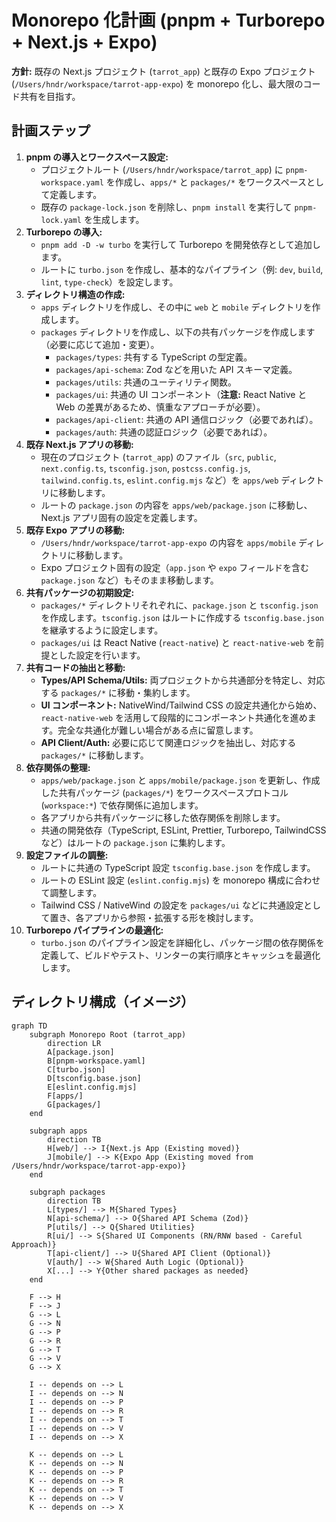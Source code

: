 # Monorepo 化計画 (pnpm + Turborepo + Next.js + Expo)

**方針:** 既存の Next.js プロジェクト (`tarrot_app`) と既存の Expo プロジェクト (`/Users/hndr/workspace/tarrot-app-expo`) を monorepo 化し、最大限のコード共有を目指す。

## 計画ステップ

1.  **pnpm の導入とワークスペース設定:**
    *   プロジェクトルート (`/Users/hndr/workspace/tarrot_app`) に `pnpm-workspace.yaml` を作成し、`apps/*` と `packages/*` をワークスペースとして定義します。
    *   既存の `package-lock.json` を削除し、`pnpm install` を実行して `pnpm-lock.yaml` を生成します。
2.  **Turborepo の導入:**
    *   `pnpm add -D -w turbo` を実行して Turborepo を開発依存として追加します。
    *   ルートに `turbo.json` を作成し、基本的なパイプライン（例: `dev`, `build`, `lint`, `type-check`）を設定します。
3.  **ディレクトリ構造の作成:**
    *   `apps` ディレクトリを作成し、その中に `web` と `mobile` ディレクトリを作成します。
    *   `packages` ディレクトリを作成し、以下の共有パッケージを作成します（必要に応じて追加・変更）。
        *   `packages/types`: 共有する TypeScript の型定義。
        *   `packages/api-schema`: Zod などを用いた API スキーマ定義。
        *   `packages/utils`: 共通のユーティリティ関数。
        *   `packages/ui`: 共通の UI コンポーネント（**注意:** React Native と Web の差異があるため、慎重なアプローチが必要）。
        *   `packages/api-client`: 共通の API 通信ロジック（必要であれば）。
        *   `packages/auth`: 共通の認証ロジック（必要であれば）。
4.  **既存 Next.js アプリの移動:**
    *   現在のプロジェクト (`tarrot_app`) のファイル（`src`, `public`, `next.config.ts`, `tsconfig.json`, `postcss.config.js`, `tailwind.config.ts`, `eslint.config.mjs` など）を `apps/web` ディレクトリに移動します。
    *   ルートの `package.json` の内容を `apps/web/package.json` に移動し、Next.js アプリ固有の設定を定義します。
5.  **既存 Expo アプリの移動:**
    *   `/Users/hndr/workspace/tarrot-app-expo` の内容を `apps/mobile` ディレクトリに移動します。
    *   Expo プロジェクト固有の設定（`app.json` や `expo` フィールドを含む `package.json` など）もそのまま移動します。
6.  **共有パッケージの初期設定:**
    *   `packages/*` ディレクトリそれぞれに、`package.json` と `tsconfig.json` を作成します。`tsconfig.json` はルートに作成する `tsconfig.base.json` を継承するように設定します。
    *   `packages/ui` は React Native (`react-native`) と `react-native-web` を前提とした設定を行います。
7.  **共有コードの抽出と移動:**
    *   **Types/API Schema/Utils:** 両プロジェクトから共通部分を特定し、対応する `packages/*` に移動・集約します。
    *   **UI コンポーネント:** NativeWind/Tailwind CSS の設定共通化から始め、`react-native-web` を活用して段階的にコンポーネント共通化を進めます。完全な共通化が難しい場合がある点に留意します。
    *   **API Client/Auth:** 必要に応じて関連ロジックを抽出し、対応する `packages/*` に移動します。
8.  **依存関係の整理:**
    *   `apps/web/package.json` と `apps/mobile/package.json` を更新し、作成した共有パッケージ (`packages/*`) をワークスペースプロトコル (`workspace:*`) で依存関係に追加します。
    *   各アプリから共有パッケージに移した依存関係を削除します。
    *   共通の開発依存（TypeScript, ESLint, Prettier, Turborepo, TailwindCSS など）はルートの `package.json` に集約します。
9.  **設定ファイルの調整:**
    *   ルートに共通の TypeScript 設定 `tsconfig.base.json` を作成します。
    *   ルートの ESLint 設定 (`eslint.config.mjs`) を monorepo 構成に合わせて調整します。
    *   Tailwind CSS / NativeWind の設定を `packages/ui` などに共通設定として置き、各アプリから参照・拡張する形を検討します。
10. **Turborepo パイプラインの最適化:**
    *   `turbo.json` のパイプライン設定を詳細化し、パッケージ間の依存関係を定義して、ビルドやテスト、リンターの実行順序とキャッシュを最適化します。

## ディレクトリ構成（イメージ）

```mermaid
graph TD
    subgraph Monorepo Root (tarrot_app)
        direction LR
        A[package.json]
        B[pnpm-workspace.yaml]
        C[turbo.json]
        D[tsconfig.base.json]
        E[eslint.config.mjs]
        F[apps/]
        G[packages/]
    end

    subgraph apps
        direction TB
        H[web/] --> I{Next.js App (Existing moved)}
        J[mobile/] --> K{Expo App (Existing moved from /Users/hndr/workspace/tarrot-app-expo)}
    end

    subgraph packages
        direction TB
        L[types/] --> M{Shared Types}
        N[api-schema/] --> O{Shared API Schema (Zod)}
        P[utils/] --> Q{Shared Utilities}
        R[ui/] --> S{Shared UI Components (RN/RNW based - Careful Approach)}
        T[api-client/] --> U{Shared API Client (Optional)}
        V[auth/] --> W{Shared Auth Logic (Optional)}
        X[...] --> Y{Other shared packages as needed}
    end

    F --> H
    F --> J
    G --> L
    G --> N
    G --> P
    G --> R
    G --> T
    G --> V
    G --> X

    I -- depends on --> L
    I -- depends on --> N
    I -- depends on --> P
    I -- depends on --> R
    I -- depends on --> T
    I -- depends on --> V
    I -- depends on --> X

    K -- depends on --> L
    K -- depends on --> N
    K -- depends on --> P
    K -- depends on --> R
    K -- depends on --> T
    K -- depends on --> V
    K -- depends on --> X